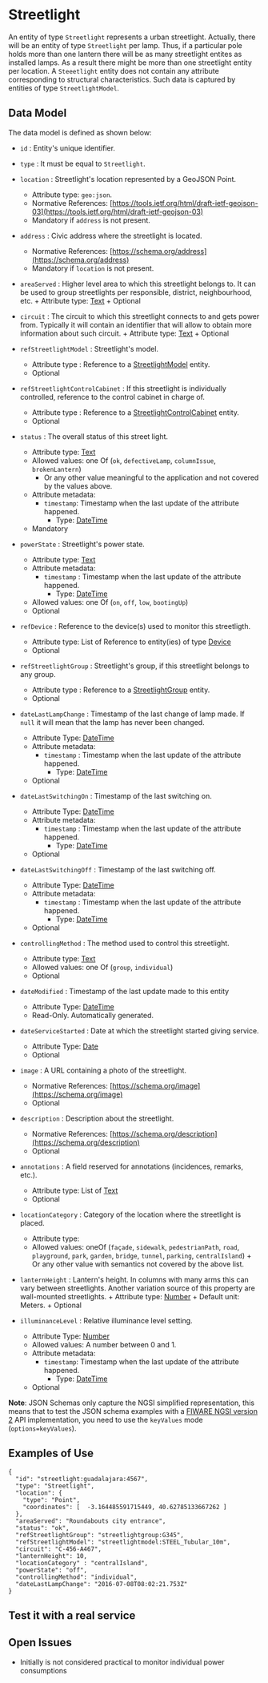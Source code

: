 # Streetlight

An entity of type `Streetlight` represents a urban streetlight. Actually, there
will be an entity of type `Streetlight` per lamp. Thus, if a particular pole
holds more than one lantern there will be as many streetlight entites as
installed lamps. As a result there might be more than one streetlight entity per
location. A `Steeetlight` entity does not contain any attribute corresponding to
structural characteristics. Such data is captured by entities of type
`StreetlightModel`.

## Data Model

The data model is defined as shown below:

-   `id` : Entity's unique identifier.

-   `type` : It must be equal to `Streetlight`.

-   `location` : Streetlight's location represented by a GeoJSON Point.

    -   Attribute type: `geo:json`.
    -   Normative References:
        [https://tools.ietf.org/html/draft-ietf-geojson-03](https://tools.ietf.org/html/draft-ietf-geojson-03)
    -   Mandatory if `address` is not present.

-   `address` : Civic address where the streetlight is located.

    -   Normative References:
        [https://schema.org/address](https://schema.org/address)
    -   Mandatory if `location` is not present.

-   `areaServed` : Higher level area to which this streetlight belongs to. It
    can be used to group streetlights per responsible, district, neighbourhood,
    etc. + Attribute type: [Text](https://schema.org/Text) + Optional

-   `circuit` : The circuit to which this streetlight connects to and gets power
    from. Typically it will contain an identifier that will allow to obtain more
    information about such circuit. + Attribute type:
    [Text](http://schema.org/Text) + Optional

-   `refStreetlightModel` : Streetlight's model.

    -   Attribute type : Reference to a
        [StreetlightModel](../../StreetlightModel/doc/spec.md) entity.
    -   Optional

-   `refStreetlightControlCabinet` : If this streetlight is individually
    controlled, reference to the control cabinet in charge of.

    -   Attribute type : Reference to a
        [StreetlightControlCabinet](../../StreetlightControlCabinet/doc/spec.md)
        entity.
    -   Optional

-   `status` : The overall status of this street light.

    -   Attribute type: [Text](http://schema.org/Text)
    -   Allowed values: one Of (`ok`, `defectiveLamp`, `columnIssue`,
        `brokenLantern`)
        -   Or any other value meaningful to the application and not covered by
            the values above.
    -   Attribute metadata:
        -   `timestamp`: Timestamp when the last update of the attribute
            happened.
            -   Type: [DateTime](http://schema.org/DateTime)
    -   Mandatory

-   `powerState` : Streetlight's power state.

    -   Attribute type: [Text](http://schema.org/Text)
    -   Attribute metadata:
        -   `timestamp` : Timestamp when the last update of the attribute
            happened.
            -   Type: [DateTime](http://schema.org/DateTime)
    -   Allowed values: one Of (`on`, `off`, `low`, `bootingUp`)
    -   Optional

-   `refDevice` : Reference to the device(s) used to monitor this streetligth.

    -   Attribute type: List of Reference to entity(ies) of type
        [Device](../Device/Device/doc/spec.md)
    -   Optional

-   `refStreetlightGroup` : Streetlight's group, if this streetlight belongs to
    any group.

    -   Attribute type : Reference to a
        [StreetlightGroup](../../StreetlightGroup/doc/spec.md) entity.
    -   Optional

-   `dateLastLampChange` : Timestamp of the last change of lamp made. If `null`
    it will mean that the lamp has never been changed.

    -   Attribute Type: [DateTime](http://schema.org/DateTime)
    -   Attribute metadata:
        -   `timestamp` : Timestamp when the last update of the attribute
            happened.
            -   Type: [DateTime](http://schema.org/DateTime)
    -   Optional

-   `dateLastSwitchingOn` : Timestamp of the last switching on.

    -   Attribute Type: [DateTime](http://schema.org/DateTime)
    -   Attribute metadata:
        -   `timestamp` : Timestamp when the last update of the attribute
            happened.
            -   Type: [DateTime](http://schema.org/DateTime)
    -   Optional

-   `dateLastSwitchingOff` : Timestamp of the last switching off.

    -   Attribute Type: [DateTime](http://schema.org/DateTime)
    -   Attribute metadata:
        -   `timestamp` : Timestamp when the last update of the attribute
            happened.
            -   Type: [DateTime](http://schema.org/DateTime)
    -   Optional

-   `controllingMethod` : The method used to control this streetlight.

    -   Attribute type: [Text](http://schema.org/Text)
    -   Allowed values: one Of (`group`, `individual`)
    -   Optional

-   `dateModified` : Timestamp of the last update made to this entity

    -   Attribute Type: [DateTime](http://schema.org/DateTime)
    -   Read-Only. Automatically generated.

-   `dateServiceStarted` : Date at which the streetlight started giving service.

    -   Attribute Type: [Date](http://schema.org/Date)
    -   Optional

-   `image` : A URL containing a photo of the streetlight.

    -   Normative References:
        [https://schema.org/image](https://schema.org/image)
    -   Optional

-   `description` : Description about the streetlight.

    -   Normative References:
        [https://schema.org/description](https://schema.org/description)
    -   Optional

-   `annotations` : A field reserved for annotations (incidences, remarks,
    etc.).

    -   Attribute type: List of [Text](https://schema.org/Text)
    -   Optional

-   `locationCategory` : Category of the location where the streetlight is
    placed.

    -   Attribute type:
    -   Allowed values: oneOf (`façade`, `sidewalk`, `pedestrianPath`, `road`,
        `playground`, `park`, `garden`, `bridge`, `tunnel`, `parking`,
        `centralIsland`) + Or any other value with semantics not covered by the
        above list.

-   `lanternHeight` : Lantern's height. In columns with many arms this can vary
    between streetlights. Another variation source of this property are
    wall-mounted streetlights. + Attribute type:
    [Number](https://schema.org/Number) + Default unit: Meters. + Optional

-   `illuminanceLevel` : Relative illuminance level setting.
    -   Attribute Type: [Number](http://schema.org/Number)
    -   Allowed values: A number between 0 and 1.
    -   Attribute metadata:
        -   `timestamp`: Timestamp when the last update of the attribute
            happened.
            -   Type: [DateTime](http://schema.org/DateTime)
    -   Optional

**Note**: JSON Schemas only capture the NGSI simplified representation, this
means that to test the JSON schema examples with a
[FIWARE NGSI version 2](http://fiware.github.io/specifications/ngsiv2/stable)
API implementation, you need to use the `keyValues` mode (`options=keyValues`).

## Examples of Use

    {
      "id": "streetlight:guadalajara:4567",
      "type": "Streetlight",
      "location": {
        "type": "Point",
        "coordinates": [  -3.164485591715449, 40.62785133667262 ]
      },
      "areaServed": "Roundabouts city entrance",
      "status": "ok",
      "refStreetlightGroup": "streetlightgroup:G345",
      "refStreetlightModel": "streetlightmodel:STEEL_Tubular_10m",
      "circuit": "C-456-A467",
      "lanternHeight": 10,
      "locationCategory" : "centralIsland",
      "powerState": "off",
      "controllingMethod": "individual",
      "dateLastLampChange": "2016-07-08T08:02:21.753Z"
    }

## Test it with a real service

## Open Issues

-   Initially is not considered practical to monitor individual power
    consumptions
